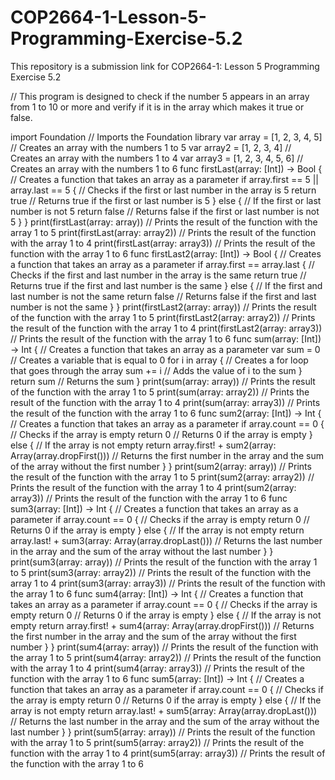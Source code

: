 # COP2664-1-Lesson-5-Programming-Exercise-5.2
This repository is a submission link for COP2664-1: Lesson 5 Programming Exercise 5.2

// This program is designed to check if the number 5 appears in an array from 1 to 10 or more and verify if it is in the array which makes it true or false.

import Foundation // Imports the Foundation library
var array = [1, 2, 3, 4, 5] // Creates an array with the numbers 1 to 5
var array2 = [1, 2, 3, 4] // Creates an array with the numbers 1 to 4
var array3 = [1, 2, 3, 4, 5, 6] // Creates an array with the numbers 1 to 6
func firstLast(array: [Int]) -> Bool { // Creates a function that takes an array as a parameter
  if array.first == 5 || array.last == 5 { // Checks if the first or last number in the array is 5
    return true // Returns true if the first or last number is 5
  } else { // If the first or last number is not 5
    return false // Returns false if the first or last number is not 5
  }
}
print(firstLast(array: array)) // Prints the result of the function with the array 1 to 5
print(firstLast(array: array2)) // Prints the result of the function with the array 1 to 4
print(firstLast(array: array3)) // Prints the result of the function with the array 1 to 6
func firstLast2(array: [Int]) -> Bool { // Creates a function that takes an array as a parameter
  if array.first == array.last { // Checks if the first and last number in the array is the same
    return true // Returns true if the first and last number is the same
  } else { // If the first and last number is not the same
    return false // Returns false if the first and last number is not the same
  }
}
print(firstLast2(array: array)) // Prints the result of the function with the array 1 to 5
print(firstLast2(array: array2)) // Prints the result of the function with the array 1 to 4
print(firstLast2(array: array3)) // Prints the result of the function with the array 1 to 6
func sum(array: [Int]) -> Int { // Creates a function that takes an array as a parameter
  var sum = 0 // Creates a variable that is equal to 0
  for i in array { // Creates a for loop that goes through the array
    sum += i // Adds the value of i to the sum
  }
  return sum // Returns the sum
}
print(sum(array: array)) // Prints the result of the function with the array 1 to 5
print(sum(array: array2)) // Prints the result of the function with the array 1 to 4
print(sum(array: array3)) // Prints the result of the function with the array 1 to 6
func sum2(array: [Int]) -> Int { // Creates a function that takes an array as a parameter
  if array.count == 0 { // Checks if the array is empty
    return 0 // Returns 0 if the array is empty
  } else { // If the array is not empty
    return array.first! + sum2(array: Array(array.dropFirst())) // Returns the first number in the array and the sum of the array without the first number
  }
}
print(sum2(array: array)) // Prints the result of the function with the array 1 to 5
print(sum2(array: array2)) // Prints the result of the function with the array 1 to 4
print(sum2(array: array3)) // Prints the result of the function with the array 1 to 6
func sum3(array: [Int]) -> Int { // Creates a function that takes an array as a parameter
  if array.count == 0 { // Checks if the array is empty
    return 0 // Returns 0 if the array is empty
  } else { // If the array is not empty
    return array.last! + sum3(array: Array(array.dropLast())) // Returns the last number in the array and the sum of the array without the last number
  }
}
print(sum3(array: array)) // Prints the result of the function with the array 1 to 5
print(sum3(array: array2)) // Prints the result of the function with the array 1 to 4
print(sum3(array: array3)) // Prints the result of the function with the array 1 to 6
func sum4(array: [Int]) -> Int { // Creates a function that takes an array as a parameter
  if array.count == 0 { // Checks if the array is empty
    return 0 // Returns 0 if the array is empty
  } else { // If the array is not empty
    return array.first! + sum4(array: Array(array.dropFirst())) // Returns the first number in the array and the sum of the array without the first number
  }
}
print(sum4(array: array)) // Prints the result of the function with the array 1 to 5
print(sum4(array: array2)) // Prints the result of the function with the array 1 to 4
print(sum4(array: array3)) // Prints the result of the function with the array 1 to 6
func sum5(array: [Int]) -> Int { // Creates a function that takes an array as a parameter
  if array.count == 0 { // Checks if the array is empty
    return 0 // Returns 0 if the array is empty
  } else { // If the array is not empty
    return array.last! + sum5(array: Array(array.dropLast())) // Returns the last number in the array and the sum of the array without the last number
  }
}
print(sum5(array: array)) // Prints the result of the function with the array 1 to 5
print(sum5(array: array2)) // Prints the result of the function with the array 1 to 4
print(sum5(array: array3)) // Prints the result of the function with the array 1 to 6
